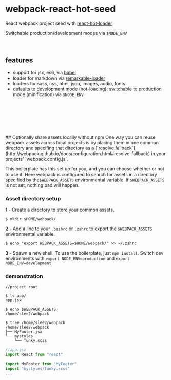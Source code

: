 # webpack-react-hot-seed
React webpack project seed with <a href="https://github.com/gaearon/react-hot-loader/">react-hot-loader</a>

Switchable production/development modes via `$NODE_ENV`
<br>
<br><br>
## features
- support for jsx, es6, via [babel](https://babeljs.io/)
- loader for markdown via [remarkable-loader](https://github.com/unindented/remarkable-loader)
- loaders for sass, css, html, json, images, audio, fonts
- defaults to development mode (hot-loading); switchable to production mode (minification) via `$NODE_ENV`

<br>
<br><br><br>
<br><br>
## Optionally share assets locally without npm
One way you can reuse webpack assets across local projects is by placing them in one common directory and specifing that directory as a [`resolve.fallback`](http://webpack.github.io/docs/configuration.html#resolve-fallback) in your projects' `webpack.config.js`.

This boilerplate has this set up for you, and you can choose whether or not to use it. Here webpack is configured to search for assets in a directory specified by the`$WEBPACK_ASSETS` environmental variable. If `$WEBPACK_ASSETS` is not set, nothing bad will happen.


### Asset directory setup
**1** -  Create a directory to store your common assets.

```
$ mkdir $HOME/webpack/
```

**2** -  Add a line to your `.bashrc` or `.zshrc` to export the `$WEBPACK_ASSETS` environmental variable.
```
$ echo "export WEBPACK_ASSETS=$HOME/webpack/" >> ~/.zshrc
```

**3** -  Spawn a new shell. To use the boilerplate, just `npm install`. Switch dev environments with `export NODE_ENV=production` and `export NODE_ENV=development`


### demonstration

```
//project root

$ ls app/
app.jsx

$ echo $WEBPACK_ASSETS
/home/slee2/webpack

$ tree /home/slee2/webpack
/home/slee2/webpack
├── MyFooter.jsx
└── mystyles
    └── funky.scss

```
```javascript
//app.jsx
import React from "react"

import MyFooter from "MyFooter"
import "mystyles/funky.scss"
...
```
